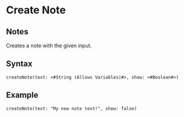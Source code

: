 # Create Note
## Notes
Creates a note with the given input.
## Syntax
```
createNote(text: <#String (Allows Variables)#>, show: <#Boolean#>)
```
## Example
```
createNote(text: "My new note text!", show: false)
```